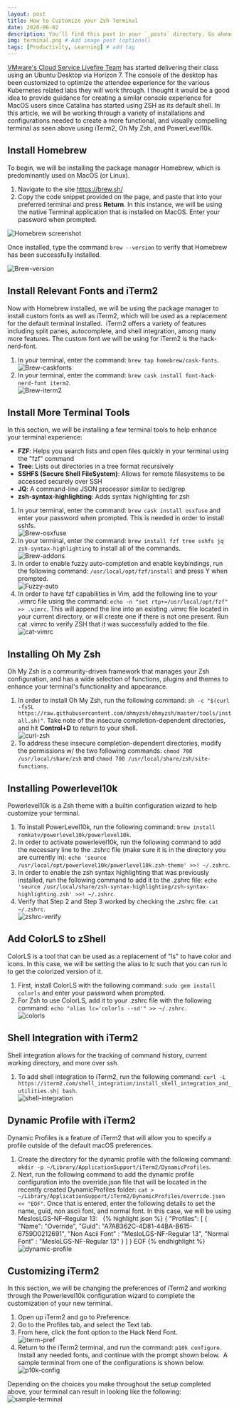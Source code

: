 ```yaml
---
layout: post
title: How to Customize your Zsh Terminal
date: 2020-06-02
description: You’ll find this post in your `_posts` directory. Go ahead and edit it and re-build the site to see your changes. # Add post description (optional)
img: terminal.png # Add image post (optional)
tags: [Productivity, Learning] # add tag
---
```

[VMware's Cloud Service Livefire Team](https://www.livefire.solutions) has started delivering their class using an Ubuntu Desktop via Horizon 7. The console of the desktop has been customized to optimize the attendee experience for the various Kubernetes related labs they will work through. I thought it would be a good idea to provide guidance for creating a similar console experience for MacOS users since Catalina has started using ZSH as its default shell.
In this article, we will be working through a variety of installations and configurations needed to create a more functional, and visually compelling terminal as seen above using iTerm2, Oh My Zsh, and PowerLevel10k.

## Install Homebrew
To begin, we will be installing the package manager Homebrew, which is predominantly used on MacOS (or Linux).

1. Navigate to the site https://brew.sh/
2. Copy the code snippet provided on the page, and paste that into your preferred terminal and press **Return**. In this instance, we will be using the native Terminal application that is installed on MacOS. Enter your password when prompted.

![Homebrew screenshot]({{site.baseurl}}/assets/img/homebrew.png)

Once installed, type the command `brew --version` to verify that Homebrew has been successfully installed.

![Brew-version]({{site.baseurl}}/assets/img/brew-version.png)

## Install Relevant Fonts and iTerm2
Now with Homebrew installed, we will be using the package manager to install custom fonts as well as iTerm2, which will be used as a replacement for the default terminal installed.  iTerm2 offers a variety of features including split panes, autocomplete, and shell integration, among many more features. The custom font we will be using for iTerm2 is the hack-nerd-font.

1. In your terminal, enter the command: `brew tap homebrew/cask-fonts`.  
![Brew-caskfonts]({{site.baseurl}}/assets/img/brew-caskfonts.png)  
2. In your terminal, enter the command: `brew cask install font-hack-nerd-font iterm2`.  
![Brew-iterm2]({{site.baseurl}}/assets/img/brew-iterm2.png)  

## Install More Terminal Tools
In this section, we will be installing a few terminal tools to help enhance your terminal experience:

- **FZF**:  Helps you search lists and open files quickly in your terminal using the "fzf" command
- **Tree**: Lists out directories in a tree format recursively
- **SSHFS (Secure Shell FileSystem)**: Allows for remote filesystems to be accessed securely over SSH
- **JQ**: A command-line JSON processor similar to sed/grep
- **zsh-syntax-highlighting**: Adds syntax highlighting for zsh

1. In your terminal, enter the command: `brew cask install osxfuse` and enter your password when prompted. This is needed in order to install sshfs.  
![Brew-osxfuse]({{site.baseurl}}/assets/img/brew-osxfuse.png)  
2. In your terminal, enter the command: `brew install fzf tree sshfs jq zsh-syntax-highlighting` to install all of the commands.  
![Brew-addons]({{site.baseurl}}/assets/img/brew-addons.png)  
3. In order to enable fuzzy auto-completion and enable keybindings, run the following command: `/usr/local/opt/fzf/install` and press Y when prompted.  
![Fuzzy-auto]({{site.baseurl}}/assets/img/fuzzy-auto.png)  
4. In order to have fzf capabilities in Vim, add the following line to your .vimrc file using the command: `echo -n "set rtp+=/usr/local/opt/fzf" >> .vimrc`.  This will append the line into an existing .vimrc file located in your current directory, or will create one if there is not one present. Run cat .vimrc to verify ZSH that it was successfully added to the file.  
![cat-vimrc]({{site.baseurl}}/assets/img/cat-vimrc.png)  

## Installing Oh My Zsh
Oh My Zsh is a community-driven framework that manages your Zsh configuration, and has a wide selection of functions, plugins and themes to enhance your terminal's functionality and appearance.

1. In order to install Oh My Zsh, run the following command: `sh -c "$(curl -fsSL https://raw.githubusercontent.com/ohmyzsh/ohmyzsh/master/tools/install.sh)"`. Take note of the insecure completion-dependent directories, and hit **Control+D** to return to your shell.  
![curl-zsh]({{site.baseurl}}/assets/img/curl-zsh.png)  
2. To address these insecure completion-dependent directories, modify the permissions w/ the two following commands: `chmod 700 /usr/local/share/zsh` and `chmod 700 /usr/local/share/zsh/site-functions`.

## Installing Powerlevel10k
Powerlevel10k is a Zsh theme with a builtin configuration wizard to help customize your terminal.

1. To install PowerLevel10k, run the following command: `brew install romkatv/powerlevel10k/powerlevel10k`.
2. In order to activate powerlevel10k, run the following command to add the necessary line to the .zshrc file (make sure it is in the directory you are currently in): `echo 'source /usr/local/opt/powerlevel10k/powerlevel10k.zsh-theme' >>! ~/.zshrc`.
3. In order to enable the zsh syntax highlighting that was previously installed, run the following command to add it to the .zshrc file: `echo 'source /usr/local/share/zsh-syntax-highlighting/zsh-syntax-highlighting.zsh' >>! ~/.zshrc`.
4. Verify that Step 2 and Step 3 worked by checking the .zshrc file: `cat ~/.zshrc`.  
![zshrc-verify]({{site.baseurl}}/assets/img/zshrc-verify.png)  

## Add ColorLS to zShell
ColorLS is a tool that can be used as a replacement of "ls" to have color and icons. In this case, we will be setting the alias to lc such that you can run lc to get the colorized version of it.

1. First, install ColorLS with the following command: `sudo gem install colorls` and enter your password when prompted.
2. For Zsh to use ColorLS, add it to your .zshrc file with the following command: `echo "alias lc='colorls --sd'" >> ~/.zshrc`.  
![colorls]({{site.baseurl}}/assets/img/colorls.png)  

## Shell Integration with iTerm2
Shell integration allows for the tracking of command history, current working directory, and more over ssh.

1.	To add shell integration to iTerm2, run the following command: `curl -L https://iterm2.com/shell_integration/install_shell_integration_and_utilities.sh| bash`.  
![shell-integration]({{site.baseurl}}/assets/img/shell-integration.png)  

## Dynamic Profile with iTerm2
Dynamic Profiles is a feature of iTerm2 that will allow you to specify a profile outside of the default macOS preferences.

1. Create the directory for the dynamic profile with the following command: `mkdir -p ~/Library/ApplicationSupport/iTerm2/DynamicProfiles`.
2. Next, run the following command to add the dynamic profile configuration into the override.json file that will be located in the recently created DynamicProfiles folder: `cat > ~/Library/ApplicationSupport/iTerm2/DynamicProfiles/override.json << "EOF"`. Once that is entered, enter the following details to set the name, guid, non ascii font, and normal font. In this case, we will be using MeslosLGS-NF-Regular 13:  
{% highlight json %}
{
 "Profiles": [
 {
 "Name": "Override",
 "Guid": "A7AB362C-4D81-44BA-B615-6759D0212691",
 "Non Ascii Font" : "MesloLGS-NF-Regular 13",
 "Normal Font" : "MesloLGS-NF-Regular 13"
 }
 ]
}
EOF
{% endhighlight %}  
![dynamic-profile]({{site.baseurl}}/assets/img/dynamic-profile.png)  

## Customizing iTerm2
In this section, we will be changing the preferences of iTerm2 and working through the Powerlevel10k configuration wizard to complete the customization of your new terminal.

1. Open up iTerm2 and go to Preference.
2. Go to the Profiles tab, and select the Text tab.
3. From here, click the font option to the Hack Nerd Font.  
![iterm-pref]({{site.baseurl}}/assets/img/iterm-pref.png)  
4. Return to the iTerm2 terminal, and run the command: `p10k configure`. Install any needed fonts, and continue with the prompt shown below.  A sample terminal from one of the configurations is shown below.  
![p10k-config]({{site.baseurl}}/assets/img/p10k-config.png)  

Depending on the choices you make throughout the setup completed above, your terminal can result in looking like the following:
![sample-terminal]({{site.baseurl}}/assets/img/sample-terminal.png)  